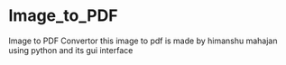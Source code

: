 # Image_to_PDF
Image to PDF Convertor
this image to pdf is made by himanshu mahajan using python and its gui interface 
